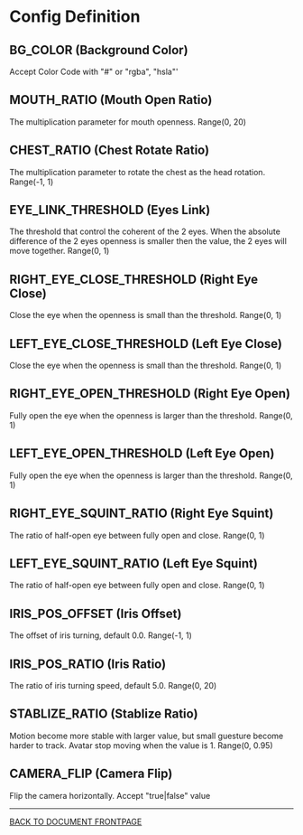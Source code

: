 # Config Definition


## BG_COLOR (Background Color)

Accept Color Code with "#" or "rgba", "hsla"'


## MOUTH_RATIO (Mouth Open Ratio)

The multiplication parameter for mouth openness. Range(0, 20)


## CHEST_RATIO (Chest Rotate Ratio)

The multiplication parameter to rotate the chest as the head rotation. Range(-1, 1)


## EYE_LINK_THRESHOLD (Eyes Link)

The threshold that control the coherent of the 2 eyes. When the absolute difference of the 2 eyes openness is smaller then the value, the 2 eyes will move together. Range(0, 1)


## RIGHT_EYE_CLOSE_THRESHOLD (Right Eye Close)

Close the eye when the openness is small than the threshold. Range(0, 1)


## LEFT_EYE_CLOSE_THRESHOLD (Left Eye Close)

Close the eye when the openness is small than the threshold. Range(0, 1)


## RIGHT_EYE_OPEN_THRESHOLD (Right Eye Open)

Fully open the eye when the openness is larger than the threshold. Range(0, 1)


## LEFT_EYE_OPEN_THRESHOLD (Left Eye Open)

Fully open the eye when the openness is larger than the threshold. Range(0, 1)


## RIGHT_EYE_SQUINT_RATIO (Right Eye Squint)

The ratio of half-open eye between fully open and close. Range(0, 1)


## LEFT_EYE_SQUINT_RATIO (Left Eye Squint)

The ratio of half-open eye between fully open and close. Range(0, 1)


## IRIS_POS_OFFSET (Iris Offset)

The offset of iris turning, default 0.0. Range(-1, 1)


## IRIS_POS_RATIO (Iris Ratio)

The ratio of iris turning speed, default 5.0. Range(0, 20)


## STABLIZE_RATIO (Stablize Ratio)

Motion become more stable with larger value, but small guesture become harder to track. Avatar stop moving when the value is 1. Range(0, 0.95)


## CAMERA_FLIP (Camera Flip)

Flip the camera horizontally. Accept "true|false" value


----

[BACK TO DOCUMENT FRONTPAGE](/README.md)
